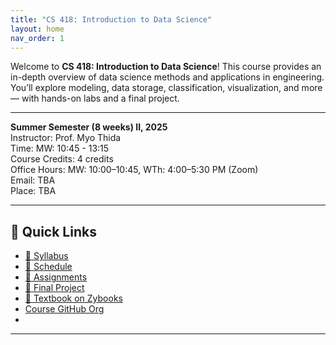 ```yaml
---
title: "CS 418: Introduction to Data Science"
layout: home
nav_order: 1
---
```



Welcome to **CS 418: Introduction to Data Science**! This course provides an in-depth overview of data science methods and applications in engineering. You’ll explore modeling, data storage, classification, visualization, and more — with hands-on labs and a final project.

---

**Summer Semester (8 weeks) II, 2025**  
Instructor: Prof. Myo Thida  
Time: MW: 10:45 - 13:15  
Course Credits: 4 credits  
Office Hours: MW: 10:00–10:45, WTh: 4:00–5:30 PM (Zoom)  
Email: TBA  
Place: TBA  

---

## 🔗 Quick Links
- [📄 Syllabus](./syllabus.md)
- [📅 Schedule](./schedule.md)
- [📅 Assignments](./assignments.md)
- [🚀 Final Project](./final-project.md)
- [📘 Textbook on Zybooks](https://learn.zybooks.com/zybook/UICCS418ThidaSummer2025)
- [Course GitHub Org](https://github.com/UIC-CS418-Myo/UIC-CS418-2025)
- 



---

